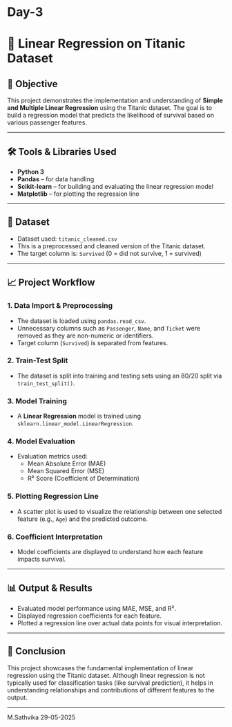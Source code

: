 # Day-3
# 🚀 Linear Regression on Titanic Dataset

## 📌 Objective

This project demonstrates the implementation and understanding of **Simple and Multiple Linear Regression** using the Titanic dataset. The goal is to build a regression model that predicts the likelihood of survival based on various passenger features.

---

## 🛠️ Tools & Libraries Used

- **Python 3**
- **Pandas** – for data handling
- **Scikit-learn** – for building and evaluating the linear regression model
- **Matplotlib** – for plotting the regression line

---

## 📂 Dataset

- Dataset used: `titanic_cleaned.csv`
- This is a preprocessed and cleaned version of the Titanic dataset.
- The target column is: `Survived` (0 = did not survive, 1 = survived)

---

## 📈 Project Workflow

### 1. **Data Import & Preprocessing**
- The dataset is loaded using `pandas.read_csv`.
- Unnecessary columns such as `Passenger`, `Name`, and `Ticket` were removed as they are non-numeric or identifiers.
- Target column (`Survived`) is separated from features.

### 2. **Train-Test Split**
- The dataset is split into training and testing sets using an 80/20 split via `train_test_split()`.

### 3. **Model Training**
- A **Linear Regression** model is trained using `sklearn.linear_model.LinearRegression`.

### 4. **Model Evaluation**
- Evaluation metrics used:
  - Mean Absolute Error (MAE)
  - Mean Squared Error (MSE)
  - R² Score (Coefficient of Determination)

### 5. **Plotting Regression Line**
- A scatter plot is used to visualize the relationship between one selected feature (e.g., `Age`) and the predicted outcome.

### 6. **Coefficient Interpretation**
- Model coefficients are displayed to understand how each feature impacts survival.

---

## 📊 Output & Results

- Evaluated model performance using MAE, MSE, and R².
- Displayed regression coefficients for each feature.
- Plotted a regression line over actual data points for visual interpretation.

---

## 📌 Conclusion

This project showcases the fundamental implementation of linear regression using the Titanic dataset. Although linear regression is not typically used for classification tasks (like survival prediction), it helps in understanding relationships and contributions of different features to the output.

---

M.Sathvika
29-05-2025

